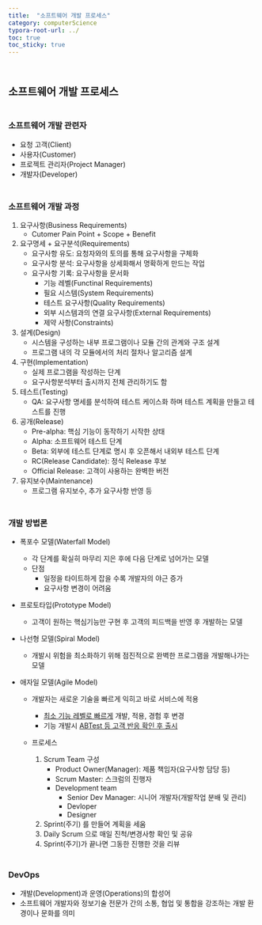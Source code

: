 ```yaml
---
title:  "소프트웨어 개발 프로세스"
category: computerScience
typora-root-url: ../
toc: true
toc_sticky: true
---
```




## <br>소프트웨어 개발 프로세스



### <br>소프트웨어 개발 관련자

- 요청 고객(Client)
- 사용자(Customer)
- 프로젝트 관리자(Project Manager)
- 개발자(Developer)

### <br>소프트웨어 개발 과정

1. 요구사항(Business Requirements)
   - Cutomer Pain Point + Scope + Benefit
2. 요구명세 + 요구분석(Requirements)
   - 요구사항 유도: 요청자와의 토의를 통해 요구사항을 구체화
   - 요구사항 분석: 요구사항을 상세화해서 명확하게 만드는 작업 
   - 요구사항 기록: 요구사항을 문서화
     - 기능 레벨(Functinal Requirements)
     - 필요 시스템(System Requirements)
     - 테스트 요구사항(Quality Requirements)
     - 외부 시스템과의 연결 요구사항(External Requirements)
     - 제약 사항(Constraints)
3. 설계(Design)
   - 시스템을 구성하는 내부 프로그램이나 모듈 간의 관계와 구조 설계
   - 프로그램 내의 각 모듈에서의 처리 절차나 알고리즘 설계
4. 구현(Implementation)
   - 실제 프로그램을 작성하는 단계
   - 요구사항분석부터 출시까지 전체 관리하기도 함
5. 테스트(Testing)
   - QA: 요구사항 명세를 분석하여 테스트 케이스화 하며 테스트 계획을 만들고 테스트를 진행
6. 공개(Release)
   - Pre-alpha: 핵심 기능이 동작하기 시작한 상태
   - Alpha: 소프트웨어 테스트 단계
   - Beta: 외부에 테스트 단계로 명시 후 오픈해서 내외부 테스트 단계
   - RC(Release Candidate): 정식 Release 후보
   - Official Release: 고객이 사용하는 완벽한 버전
7. 유지보수(Maintenance)
   - 프로그램 유지보수, 추가 요구사항 반영 등



### <br>개발 방법론

- 폭포수 모델(Waterfall Model)
  - 각 단계를 확실히 마무리 지은 후에 다음 단계로 넘어가는 모델
  - 단점
    - 일정을 타이트하게 잡을 수록 개발자의 야근 증가
    - 요구사항 변경이 어려움

- 프로토타입(Prototype Model)
  - 고객이 원하는 핵심기능만 구현 후 고객의 피드백을 반영 후 개발하는 모델
- 나선형 모델(Spiral Model)
  - 개발시 위험을 최소화하기 위해 점진적으로 완벽한 프로그램을 개발해나가는 모델
- 애자일 모델(Agile Model)

  - 개발자는 새로운 기술을 빠르게 익히고 바로 서비스에 적용
    - <u>최소 기능 레벨로 빠르게</u> 개발, 적용, 경험 후 변경
    - 기능 개발시 <u>ABTest 등 고객 반응 확인 후 출시</u>

  - 프로세스
    1. Scrum Team 구성
       - Product Owner(Manager): 제품 책임자(요구사항 담당 등)
       - Scrum Master: 스크럼의 진행자
       - Development team
         - Senior Dev Manager: 시니어 개발자(개발작업 분배 및 관리)
         - Devloper
         - Designer
    2. Sprint(주기) 를 만들어 계획을 세움
    3. Daily Scrum 으로 매일 진척/변경사항 확인 및 공유
    4. Sprint(주기)가 끝나면 그동한 진행한 것을 리뷰



### <br>DevOps

- 개발(Development)과 운영(Operations)의 합성어
- 소프트웨어 개발자와 정보기술 전문가 간의 소통, 협업 및 통합을 강조하는 개발 환경이나 문화를 의미
